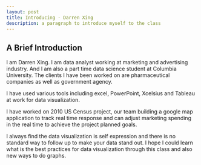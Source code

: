 ```yaml
---
layout: post
title: Introducing - Darren Xing
description: a paragraph to introduce myself to the class
---
```


## A Brief Introduction

I am Darren Xing.  I am data analyst working at marketing and advertising industry.  And I am also a part time data science student at Columbia University.  The clients I have been worked on are pharmaceutical companies as well as government agency.

I have used various tools including excel, PowerPoint, Xcelsius and Tableau at work for data visualization.  

I have worked on 2010 US Census project, our team building a google map application to track real time response and can adjust marketing spending in the real time to achieve the project planned goals.

I always find the data visualization is self expression and there is no standard way to follow up to make your data stand out.  I hope I could learn what is the best practices for data visualization through this class and also new ways to do graphs.
